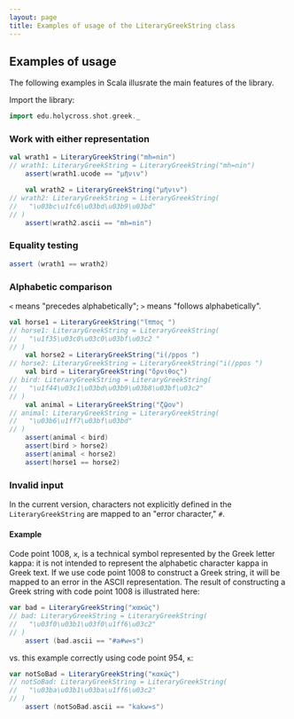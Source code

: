 ```yaml
---
layout: page
title: Examples of usage of the LiteraryGreekString class
---
```



## Examples of usage

The following examples in Scala illusrate the main features of the library.


Import the library:


```scala
import edu.holycross.shot.greek._
```

### Work with either representation


```scala
val wrath1 = LiteraryGreekString("mh=nin")
// wrath1: LiteraryGreekString = LiteraryGreekString("mh=nin")
    assert(wrath1.ucode == "μῆνιν")

    val wrath2 = LiteraryGreekString("μῆνιν")
// wrath2: LiteraryGreekString = LiteraryGreekString(
//   "\u03bc\u1fc6\u03bd\u03b9\u03bd"
// )
    assert(wrath2.ascii == "mh=nin")
```


### Equality testing


```scala
assert (wrath1 == wrath2)
```

### Alphabetic comparison

`<`  means "precedes alphabetically"; `>` means "follows alphabetically".





```scala
val horse1 = LiteraryGreekString("ἵππος ")
// horse1: LiteraryGreekString = LiteraryGreekString(
//   "\u1f35\u03c0\u03c0\u03bf\u03c2 "
// )
    val horse2 = LiteraryGreekString("i(/ppos ")
// horse2: LiteraryGreekString = LiteraryGreekString("i(/ppos ")
    val bird = LiteraryGreekString("ὄρνιθος")
// bird: LiteraryGreekString = LiteraryGreekString(
//   "\u1f44\u03c1\u03bd\u03b9\u03b8\u03bf\u03c2"
// )
    val animal = LiteraryGreekString("ζῷον")
// animal: LiteraryGreekString = LiteraryGreekString(
//   "\u03b6\u1ff7\u03bf\u03bd"
// )
    assert(animal < bird)
    assert(bird > horse2)
    assert(animal < horse2)
    assert(horse1 == horse2)
```





### Invalid input

In the current version, characters not explicitly defined in the  `LiteraryGreekString` are mapped to an "error  character," `#`.


#### Example

Code point 1008, `ϰ`, is a technical symbol represented by the Greek letter kappa:  it is not intended to represent the alphabetic character kappa in Greek text.  If we use code point 1008 to construct a Greek string, it will be mapped to an error in the ASCII representation.  The result of constructing a Greek string with code point 1008 is illustrated here:


```scala
var bad = LiteraryGreekString("ϰαϰῶς")
// bad: LiteraryGreekString = LiteraryGreekString(
//   "\u03f0\u03b1\u03f0\u1ff6\u03c2"
// )
    assert (bad.ascii == "#a#w=s")
```

vs. this example correctly using code point 954, `κ`:


```scala
var notSoBad = LiteraryGreekString("κακῶς")
// notSoBad: LiteraryGreekString = LiteraryGreekString(
//   "\u03ba\u03b1\u03ba\u1ff6\u03c2"
// )
    assert (notSoBad.ascii == "kakw=s")
```
